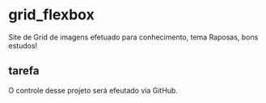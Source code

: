 # grid_flexbox
Site de Grid de imagens efetuado para conhecimento, tema Raposas, bons estudos!

## tarefa

O controle desse projeto será efeutado via GitHub.
